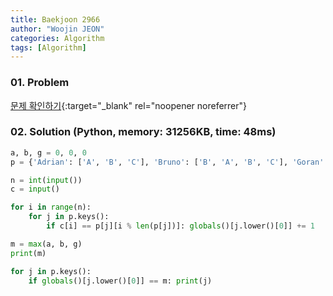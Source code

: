 ```yaml
---
title: Baekjoon 2966
author: "Woojin JEON"
categories: Algorithm
tags: [Algorithm]
---
```


### 01. Problem

[문제 확인하기](https://www.acmicpc.net/problem/2966){:target="_blank" rel="noopener noreferrer"}

### 02. Solution (Python, memory: 31256KB, time: 48ms)

```python
a, b, g = 0, 0, 0
p = {'Adrian': ['A', 'B', 'C'], 'Bruno': ['B', 'A', 'B', 'C'], 'Goran': ['C', 'C', 'A', 'A', 'B', 'B']}

n = int(input())
c = input()

for i in range(n):
    for j in p.keys():
        if c[i] == p[j][i % len(p[j])]: globals()[j.lower()[0]] += 1

m = max(a, b, g)
print(m)

for j in p.keys():
    if globals()[j.lower()[0]] == m: print(j)
```
